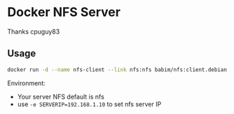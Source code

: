 Docker NFS Server
================
Thanks cpuguy83

Usage
----

```bash
docker run -d --name nfs-client --link nfs:nfs babim/nfs:client.debian /path/on/nfs/server:/path/on/client
``` 

Environment:

* Your server NFS default is nfs
* use `-e SERVERIP=192.168.1.10` to set nfs server IP